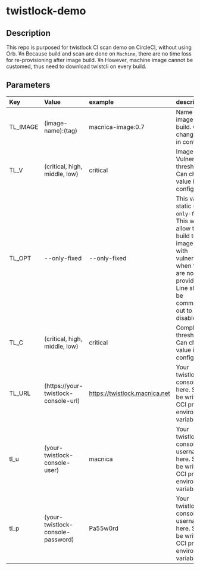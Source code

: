 # twistlock-demo

## Description

This repo is purposed for twistlock CI scan demo on CircleCI, without using Orb. ¥n
Because build and scan are done on `Machine`, there are no time loss for re-provisioning after image build. ¥n
However, machine image cannot be customed, thus need to download twistcli on every build.

## Parameters

| Key | Value | example | description |
| :---- | :---- | :---- | :---- |
| TL_IMAGE | (image-name):(tag)| macnica-image:0.7 | Name of image to be build. Can change value in config.yml |
| TL_V | (critical, high, middle, low) | critical | Image Vulnerability threshold. Can change value in config.yml |
| TL_OPT | --only-fixed | --only-fixed | This value is static (`--only-fixed`). This will allow the build to pass image scan with vulnerabilities when fixes are not provided. Line should be commented out to disable. |
| TL_C | (critical, high, middle, low) | critical | Compliance threshold. Can change value in config.yml |
| TL_URL | (https://your-twistlock-console-url) | https://twistlock.macnica.net | Your twistlock console url here. Should be written as CCI project environment variable |
| tl_u | (your-twistlock-console-user) | macnica | Your twistlock console username here. Should be written as CCI project environment variable |
| tl_p | (your-twistlock-console-password) | Pa55w0rd | Your twistlock console username here. Should be written as CCI project environment variable |
